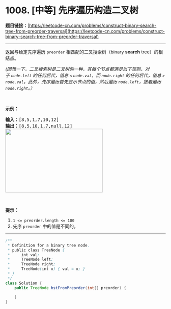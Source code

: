 # 1008. [中等] 先序遍历构造二叉树

**题目链接：**[https://leetcode-cn.com/problems/construct-binary-search-tree-from-preorder-traversal](https://leetcode-cn.com/problems/construct-binary-search-tree-from-preorder-traversal)

---

<div class="content__1Y2H">
 <div class="notranslate">
  <p>返回与给定先序遍历&nbsp;<code>preorder</code> 相匹配的二叉搜索树（binary <strong>search</strong> tree）的根结点。</p> 
  <p><em>(回想一下，二叉搜索树是二叉树的一种，其每个节点都满足以下规则，对于&nbsp;<code>node.left</code>&nbsp;的任何后代，值总 <code>&lt;</code> <code>node.val</code>，而 <code>node.right</code> 的任何后代，值总 <code>&gt;</code> <code>node.val</code>。此外，先序遍历首先显示节点的值，然后遍历 <code>node.left</code>，接着遍历 <code>node.right</code>。）</em></p> 
  <p>&nbsp;</p> 
  <p><strong>示例：</strong></p> 
  <pre class="language-text"><strong>输入：</strong>[8,5,1,7,10,12]
<strong>输出：</strong>[8,5,10,1,7,null,12]
<img style="height: 200px; width: 306px;" src="/aliyun-lc-upload/uploads/2019/03/08/1266.png" alt="">
</pre> 
  <p>&nbsp;</p> 
  <p><strong>提示：</strong></p> 
  <ol> 
   <li><code>1 &lt;= preorder.length &lt;= 100</code></li> 
   <li>先序&nbsp;<code>preorder</code>&nbsp;中的值是不同的。</li> 
  </ol> 
 </div>
</div>

---

```java
/**
 * Definition for a binary tree node.
 * public class TreeNode {
 *     int val;
 *     TreeNode left;
 *     TreeNode right;
 *     TreeNode(int x) { val = x; }
 * }
 */
class Solution {
    public TreeNode bstFromPreorder(int[] preorder) {
        
    }
}
```